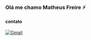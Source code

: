 ### Olá me chamo Matheus Freire ⚡

#### contato

[![Gmail](https://img.shields.io/badge/Gmail-D14836?style=for-the-badge&logo=gmail&logoColor=white)](contato)


